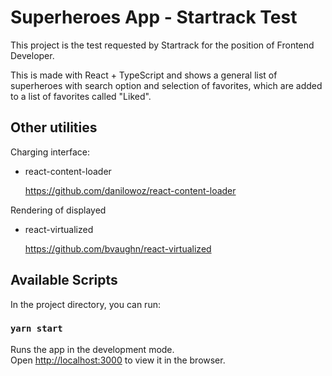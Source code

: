 # Superheroes App - Startrack Test

This project is the test requested by Startrack for the position of Frontend Developer.

This is made with React + TypeScript and shows a general list of superheroes with search option and selection of favorites, which are added to a list of favorites called "Liked".

## Other utilities
Charging interface:

-   react-content-loader

    https://github.com/danilowoz/react-content-loader

Rendering of  displayed

-   react-virtualized
    
    https://github.com/bvaughn/react-virtualized

## Available Scripts

In the project directory, you can run:

### `yarn start`

Runs the app in the development mode.\
Open [http://localhost:3000](http://localhost:3000) to view it in the browser.
